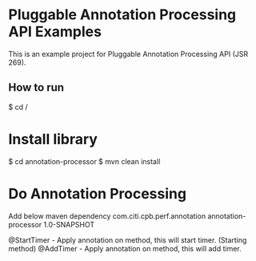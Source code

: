 # Pluggable Annotation Processing API Examples
This is an example project for Pluggable Annotation Processing API (JSR 269).

## How to run

$ cd /<path-to-project>

# Install library
$ cd annotation-processor
$ mvn clean install


# Do Annotation Processing

Add below maven dependency
		<dependency>
            <groupId>com.citi.cpb.perf.annotation</groupId>
            <artifactId>annotation-processor</artifactId>
            <version>1.0-SNAPSHOT</version>
        </dependency>


@StartTimer  - Apply annotation on method, this will start timer. (Starting method)
@AddTimer    - Apply annotation on method, this will add timer.

